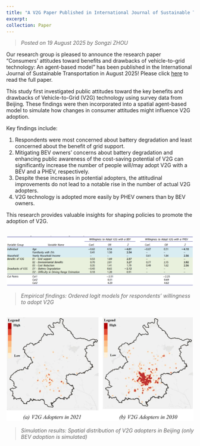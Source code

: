 ```yaml
---
title: "A V2G Paper Published in International Journal of Sustainable Transportation"
excerpt: 
collection: Paper
---
```

> _Posted on 19 August 2025 by Songzi ZHOU_

Our research group is pleased to announce the research paper “Consumers' attitudes toward benefits and drawbacks of vehicle-to-grid technology: An agent-based model” has been published in the International Journal of Sustainable Transportation in August 2025! Please click [here](https://doi.org/10.1080/15568318.2025.2546033) to read the full paper. 

This study first investigated public attitudes toward the key benefits and drawbacks of Vehicle-to-Grid (V2G) technology using survey data from Beijing. These findings were then incorporated into a spatial agent-based model to simulate how changes in consumer attitudes might influence V2G adoption.

Key findings include:
1.	Respondents were most concerned about battery degradation and least concerned about the benefit of grid support.
2.	Mitigating BEV owners’ concerns about battery degradation and enhancing public awareness of the cost-saving potential of V2G can significantly increase the number of people will/may adopt V2G with a BEV and a PHEV, respectively.
3.	Despite these increases in potential adopters, the attitudinal improvements do not lead to a notable rise in the number of actual V2G adopters.
4.	V2G technology is adopted more easily by PHEV owners than by BEV owners.

This research provides valuable insights for shaping policies to promote the adoption of V2G.

<br/><img src="/images/news-11-1.png">
> _Empirical findings: Ordered logit models for respondents’ willingness to adopt V2G_

<br/><img src="/images/news-11-2.png">
> _Simulation results: Spatial distribution of V2G adopters in Beijing (only BEV adoption is simulated)_
